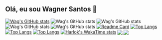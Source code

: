 ## Olá, eu sou Wagner Santos 👋
[![Wag's GitHub stats](https://github-readme-stats.vercel.app/api?username=anuraghazra)](https://github.com/eiwags/github-readme-stats)
![Wag's GitHub stats](https://github-readme-stats.vercel.app/api?username=anuraghazra&hide=contribs,prs)
![Wag's GitHub stats](https://github-readme-stats.vercel.app/api?username=anuraghazra&count_private=true)
![Wag's GitHub stats](https://github-readme-stats.vercel.app/api?username=anuraghazra&show_icons=true)
![Wag's GitHub stats](https://github-readme-stats.vercel.app/api?username=anuraghazra&show_icons=true&theme=radical)
[![Readme Card](https://github-readme-stats.vercel.app/api/pin/?username=anuraghazra&repo=github-readme-stats)](https://github.com/anuraghazra/github-readme-stats)
[![Top Langs](https://github-readme-stats.vercel.app/api/top-langs/?username=anuraghazra)](https://github.com/anuraghazra/github-readme-stats)
[![Top Langs](https://github-readme-stats.vercel.app/api/top-langs/?username=anuraghazra&hide=javascript,html)](https://github.com/anuraghazra/github-readme-stats)
[![Top Langs](https://github-readme-stats.vercel.app/api/top-langs/?username=anuraghazra&layout=compact)](https://github.com/anuraghazra/github-readme-stats)
[![Harlok's WakaTime stats](https://github-readme-stats.vercel.app/api/wakatime?username=ffflabs)](https://github.com/anuraghazra/github-readme-stats)
<a href="https://github.com/anuraghazra/github-readme-stats">
  <img align="center" src="https://github-readme-stats.vercel.app/api/pin/?username=anuraghazra&repo=github-readme-stats" />
</a>
<a href="https://github.com/anuraghazra/convoychat">
  <img align="center" src="https://github-readme-stats.vercel.app/api/pin/?username=anuraghazra&repo=convoychat" />
</a>
